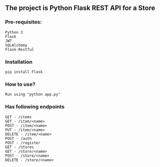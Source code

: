 ## The project is Python Flask REST API for a Store

### Pre-requisites:
	Python 3
	Flask
	JWT
	SQLAlchemy
	Flask-Restful

### Installation
	pip install Flask

### How to use?
	Run using "python app.py"

### Has following endpoints
	GET - /items
	GET - /item/<name>
	POST - /item/<name>
	PUT - /item/<name>
	DELETE - /item/<name>
	POST - /auth
	POST - /register
	GET - /stores
	GET - /store/<name>
	POST - /store/<name>
	DELETE - /store/<name>
